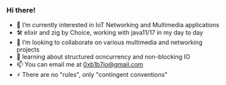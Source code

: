 ### Hi there!

- 🔭 I’m currently interested in IoT Networking and Multimedia applications
- 🛠️ elixir and zig by Choice, working with java11/17 in my day to day
- 👯 I’m looking to collaborate on various multimedia and networking projects
- 🌱 learning about structured ocncurrency and non-blocking IO 
- 📫 You can email me at 0xb1b7io@gmail.com
- ⚡ There are no "rules", only "contingent conventions"
